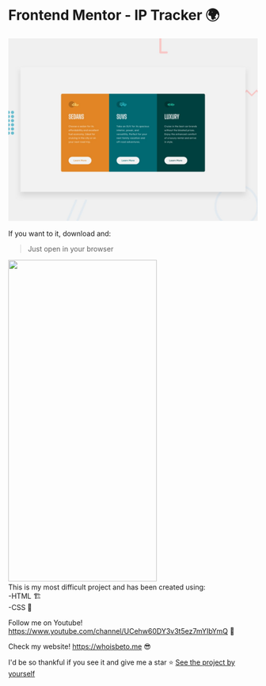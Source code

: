 # Frontend Mentor - IP Tracker 🌍

![Design preview for the 3-column preview card component coding challenge](./design/desktop-preview.jpg)

If you want to it, download and: <br />

>Just open in your browser

<img src="https://i.imgur.com/J4HqPLy.png" width="300px" height="650px" />
<div>
This is my most difficult project and has been created using: <br />
-HTML 🏗️<br />
-CSS 🎨<br />

Follow me on Youtube! https://www.youtube.com/channel/UCehw60DY3v3t5ez7mYIbYmQ 🎥

Check my website! https://whoisbeto.me 😎


I'd be so thankful if you see it and give me a star ⭐
[See the project by yourself](https://cards-project-two.vercel.app/)

